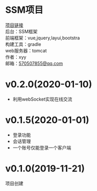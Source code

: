 # SSM项目<br>
[项目链接](http://198.177.123.52 "个人主页")<br>
后台：SSM框架<br>
前端框架：vue,jquery,layui,bootstra<br>
构建工具：gradle<br>
web服务器：tomcat<br>
作者：xyy<br>
邮箱：570507855@qq.com<br>

# v0.2.0(2020-01-10)
* 利用webSocket实现在线交流


# v0.1.5(2020-01-01)
* 登录功能
* 会话管理
* 一个账号仅能登录一个客户端

# v0.1.0(2019-11-21)
项目创建
